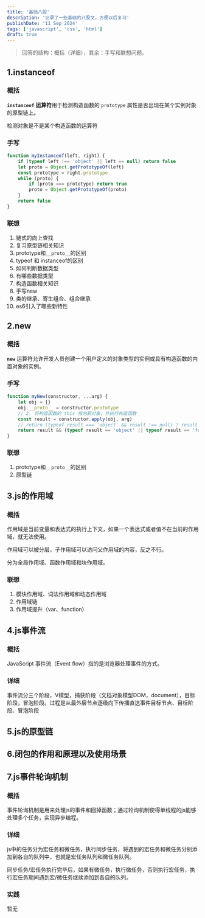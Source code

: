 ```yaml
---
title: '基础八股'
description: '记录了一些基础的八股文，方便以后复习'
publishDate: '11 Sep 2024'
tags: ['javascript', 'css', 'html']
draft: true
---
```


> 回答的结构：概括（详细），其余：手写和联想问题。

## 1.instanceof

### 概括

**`instanceof`** **运算符**用于检测构造函数的 `prototype` 属性是否出现在某个实例对象的原型链上。

检测对象是不是某个构造函数的运算符

### 手写

```javascript
function myInstanceof(left, right) {
	if (typeof left !== 'object' || left == null) return false
	let proto = Object.getPrototypeOf(left)
	const prototype = right.prototype
	while (proto) {
		if (proto === prototype) return true
		proto = Object.getPrototypeOf(proto)
	}
	return false
}
```

### 联想

1. 链式的向上查找
2. 复习原型链相关知识
3. prototype和`__proto__`的区别
4. typeof 和 instanceof的区别
5. 如何判断数据类型
6. 有哪些数据类型
7. 构造函数相关知识
8. 手写new
9. 类的继承、寄生组合、组合继承
10. es6引入了哪些新特性

## 2.new

### 概括

**`new`** 运算符允许开发人员创建一个用户定义的对象类型的实例或具有构造函数的内置对象的实例。

### 手写

```javascript
function myNew(constructor, ...arg) {
	let obj = {}
	obj.__proto__ = constructor.prototype
	// 2. 将构造函数的 this 指向新对象，并执行构造函数
	const result = constructor.apply(obj, arg)
	// return (typeof result === 'object' && result !== null) ? result : obj;
	return result && (typeof result == 'object' || typeof result == 'function') ? result : obj
}
```

### 联想

1. prototype和`__proto__`的区别
1. 原型链

## 3.js的作用域

### 概括

作用域是当前变量和表达式的执行上下文，如果一个表达式或者值不在当前的作用域，就无法使用。

作用域可以被分层，子作用域可以访问父作用域的内容，反之不行。

分为全局作用域、函数作用域和块作用域。

### 联想

1. 模块作用域、词法作用域和动态作用域
2. 作用域链
3. 作用域提升（var、function）

## 4.js事件流

### 概括

JavaScript 事件流（Event flow）指的是浏览器处理事件的方式。

### 详细

事件流分三个阶段，V模型，捕获阶段（文档对象模型DOM，document），目标阶段，冒泡阶段。过程是从最外层节点逐级向下传播直达事件目标节点、目标阶段、冒泡阶段

## 5.js的原型链

## 6.闭包的作用和原理以及使用场景

## 7.js事件轮询机制

### 概括

事件轮询机制是用来处理js的事件和回掉函数；通过轮询机制使得单线程的js能够处理多个任务，实现异步编程。

### 详细

js中的任务分为宏任务和微任务，执行同步任务，将遇到的宏任务和微任务分别添加到各自的队列中，也就是宏任务队列和微任务队列。

同步任务/宏任务执行完毕后，如果有微任务，执行微任务，否则执行宏任务，执行宏任务期间遇到宏/微任务继续添加到各自的队列。

### 实践

暂无
